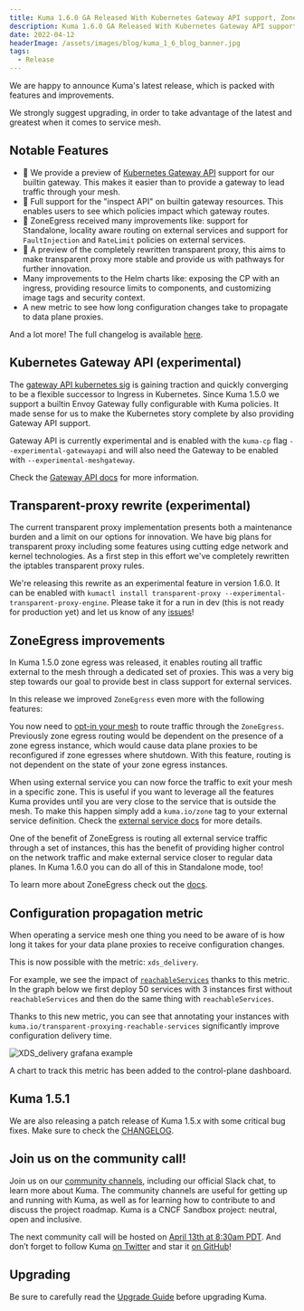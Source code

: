 ```yaml
---
title: Kuma 1.6.0 GA Released With Kubernetes Gateway API support, ZoneEgress improvements, a new and improved transparent-proxy and more.
description: Kuma 1.6.0 GA Released With Kubernetes Gateway API support, ZoneEgress improvements, a new and improved transparent-proxy and more.
date: 2022-04-12
headerImage: /assets/images/blog/kuma_1_6_blog_banner.jpg
tags:
  - Release
---
```


We are happy to announce Kuma's latest release, which is packed with features and improvements.

We strongly suggest upgrading, in order to take advantage of the latest and greatest when it comes to service mesh.

## Notable Features

* 🚀 We provide a preview of [Kubernetes Gateway API](https://gateway-api.sigs.k8s.io/) support for our builtin gateway. This makes it easier than to provide a gateway to lead traffic through your mesh.
* 🚀 Full support for the "inspect API" on builtin gateway resources. This enables users to see which policies impact which gateway routes.
* 🚀 ZoneEgress received many improvements like: support for Standalone, locality aware routing on external services and support for `FaultInjection` and `RateLimit` policies on external services.
* 🚀 A preview of the completely rewritten transparent proxy, this aims to make transparent proxy more stable and provide us with pathways for further innovation.
* Many improvements to the Helm charts like: exposing the CP with an ingress, providing resource limits to components, and customizing image tags and security context.
* A new metric to see how long configuration changes take to propagate to data plane proxies.

And a lot more! The full changelog is available [here](https://github.com/kumahq/kuma/blob/master/CHANGELOG.md).

## Kubernetes Gateway API (experimental)

The [gateway API kubernetes sig](https://gateway-api.sigs.k8s.io/) is gaining traction and quickly converging to be a flexible successor to Ingress in Kubernetes.
Since Kuma 1.5.0 we support a builtin Envoy Gateway fully configurable with Kuma policies.
It made sense for us to make the Kubernetes story complete by also providing Gateway API support.

Gateway API is currently experimental and is enabled with the `kuma-cp` flag `--experimental-gatewayapi` and will also need the Gateway to be enabled with `--experimental-meshgateway`.

Check the [Gateway API docs](https://kuma.io/docs/1.6.x/explore/gateway-api) for more information.

## Transparent-proxy rewrite (experimental)

The current transparent proxy implementation presents both a maintenance burden and a limit on our options for innovation.
We have big plans for transparent proxy including some features using cutting edge network and kernel technologies.
As a first step in this effort we've completely rewritten the iptables transparent proxy rules.

We're releasing this rewrite as an experimental feature in version 1.6.0. It can be enabled with `kumactl install transparent-proxy --experimental-transparent-proxy-engine`.
Please take it for a run in dev (this is not ready for production yet) and let us know of any [issues](https://github.com/kumahq/kuma/issues/new)!

## ZoneEgress improvements

In Kuma 1.5.0 zone egress was released, it enables routing all traffic external to the mesh through a dedicated set of proxies.
This was a very big step towards our goal to provide best in class support for external services.

In this release we improved `ZoneEgress` even more with the following features:

You now need to [opt-in your mesh](https://kuma.io/docs/1.6.x/explore/zoneegress/#configuration) to route traffic through the `ZoneEgress`.
Previously zone egress routing would be dependent on the presence of a zone egress instance, which would cause data plane proxies to be reconfigured if zone egresses where shutdown.
With this feature, routing is not dependent on the state of your zone egress instances.

When using external service you can now force the traffic to exit your mesh in a specific zone.
This is useful if you want to leverage all the features Kuma provides until you are very close to the service that is outside the mesh.
To make this happen simply add a `kuma.io/zone` tag to your external service definition.
Check the [external service docs](https://kuma.io/docs/1.6.x/policies/external-services/#external-services-accessible-from-specific-zone-through-zoneegress) for more details.

One of the benefit of ZoneEgress is routing all external service traffic through a set of instances, this has the benefit of providing higher control on the network traffic and make external service closer to regular data planes.
In Kuma 1.6.0 you can do all of this in Standalone mode, too!

To learn more about ZoneEgress check out the [docs](https://kuma.io/docs/1.6.x/explore/zoneegress).

## Configuration propagation metric

When operating a service mesh one thing you need to be aware of is how long it takes for your data plane proxies to receive configuration changes.

This is now possible with the metric: `xds_delivery`.

For example, we see the impact of [`reachableServices`](https://kuma.io/docs/1.6.x/networking/transparent-proxying/#reachable-services) thanks to this metric.
In the graph below we first deploy 50 services with 3 instances first without `reachableServices` and then do the same thing with `reachableServices`.

Thanks to this new metric, you can see that annotating your instances with `kuma.io/transparent-proxying-reachable-services` significantly improve configuration delivery time.

![XDS_delivery grafana example](/assets/images/blog/kuma1.6.0_xds_delivery.png)

A chart to track this metric has been added to the control-plane dashboard.

## Kuma 1.5.1

We are also releasing a patch release of Kuma 1.5.x with some critical bug fixes.
Make sure to check the [CHANGELOG](https://github.com/kumahq/kuma/blob/master/CHANGELOG.md).

## Join us on the community call!

Join us on our [community channels](https://kuma.io/community/), including our official Slack chat, to learn more about Kuma.
The community channels are useful for getting up and running with Kuma, as well as for learning how to contribute to and discuss the project roadmap.
Kuma is a CNCF Sandbox project: neutral, open and inclusive.

The next community call will be hosted on [April 13th at 8:30am PDT](https://kuma.io/community/).
And don’t forget to follow Kuma [on Twitter](https://twitter.com/kumamesh) and star it [on GitHub](https://github.com/kumahq/kuma)!

## Upgrading

Be sure to carefully read the [Upgrade Guide](https://github.com/kumahq/kuma/blob/master/UPGRADE.md) before upgrading Kuma.

